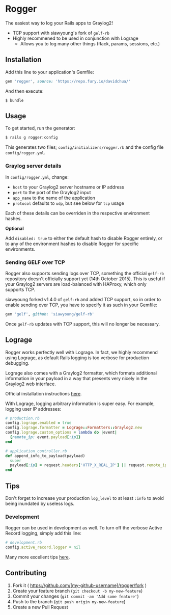 # Rogger

The easiest way to log your Rails apps to Graylog2!

- TCP support with siawyoung's fork of `gelf-rb`
- Highly recommened to be used in conjunction with Lograge
  - Allows you to log many other things (Rack, params, sessions, etc.)

## Installation

Add this line to your application's Gemfile:

```ruby
gem 'rogger', source: 'https://repo.fury.io/davidchua/'
```

And then execute:

    $ bundle

## Usage

To get started, run the generator:

```bash
$ rails g rogger:config
```

This generates two files; `config/initializers/rogger.rb` and the config file `config/rogger.yml`.

### Graylog server details

In `config/rogger.yml`, change:

- `host` to your Graylog2 server hostname or IP address
- `port` to the port of the Graylog2 input
- `app_name` to the name of the application
- `protocol` defaults to `udp`, but see below for `tcp` usage

Each of these details can be overriden in the respective environment hashes.

**Optional**

Add `disabled: true` to either the default hash to disable Rogger entirely, or to any of the environment hashes to disable Rogger for specific environments.

### Sending GELF over TCP

Rogger also supports sending logs over TCP, something the official `gelf-rb` repository doesn't officially support yet (14th October 2015). This is useful if your Graylog2 servers are load-balanced with HAProxy, which only supports TCP.

siawyoung forked v1.4.0 of `gelf-rb` and added TCP support, so in order to enable sending over TCP, you have to specify it as such in your Gemfile:

```ruby
gem 'gelf', github: 'siawyoung/gelf-rb'
```

Once `gelf-rb` updates with TCP support, this will no longer be necessary.

## Lograge

Rogger works perfectly well with Lograge. In fact, we highly recommend using Lograge, as default Rails logging is too verbose for production debugging. 

Lograge also comes with a Graylog2 formatter, which formats additional information in your payload in a way that presents very nicely in the Graylog2 web interface.

Official installation instructions [here](https://github.com/roidrage/lograge).

With Lograge, logging arbitrary information is super easy. For example, logging user IP addresses:

```ruby
# production.rb
config.lograge.enabled = true
config.lograge.formatter = Lograge::Formatters::Graylog2.new
config.lograge.custom_options = lambda do |event|
  {remote_ip: event.payload[:ip]}
end
```

```ruby
# application_controller.rb
def append_info_to_payload(payload)
  super
  payload[:ip] = request.headers['HTTP_X_REAL_IP'] || request.remote_ip
end
```

## Tips

Don't forget to increase your production `log_level` to at least `:info` to avoid being inundated by useless logs.

### Development

Rogger can be used in development as well. To turn off the verbose Active Record logging, simply add this line:

```ruby
# development.rb
config.active_record.logger = nil
```

Many more excellent tips [here](http://rubyjunky.com/cleaning-up-rails-4-production-logging.html).

## Contributing

1. Fork it ( https://github.com/[my-github-username]/rogger/fork )
2. Create your feature branch (`git checkout -b my-new-feature`)
3. Commit your changes (`git commit -am 'Add some feature'`)
4. Push to the branch (`git push origin my-new-feature`)
5. Create a new Pull Request
